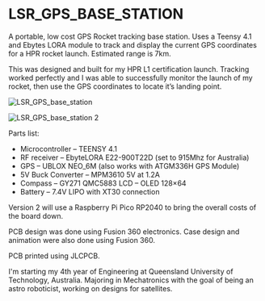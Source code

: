 # LSR_GPS_BASE_STATION

A portable, low cost GPS Rocket tracking base station. Uses a Teensy 4.1 and Ebytes LORA module to track and display the current GPS coordinates for a HPR rocket launch. Estimated range is 7km.

This was designed and built for my HPR L1 certification launch. Tracking worked perfectly and I was able to successfully monitor the launch of my rocket, then use the GPS coordinates to locate it’s landing point.

![LSR_GPS_base_station](https://user-images.githubusercontent.com/70121687/173560079-b2a9d8a2-1a8f-4d05-87ab-7fa69dd9dfa3.png)

![LSR_GPS_base_station 2](https://user-images.githubusercontent.com/70121687/173560171-f3615834-20f0-468d-95e4-4fe456b43204.png)

Parts list:
* Microcontroller – TEENSY 4.1
* RF receiver – EbyteLORA E22-900T22D (set to 915Mhz for Australia)
* GPS – UBLOX NEO_6M (also works with ATGM336H GPS Module)
* 5V Buck Converter – MPM3610 5V at 1.2A
* Compass – GY271 QMC5883 LCD – OLED 128×64
* Battery – 7.4V LIPO with XT30 connection

Version 2 will use a Raspberry Pi Pico RP2040 to bring the overall costs of the board down.

PCB design was done using Fusion 360 electronics. Case design and animation were also done using Fusion 360.

PCB printed using JLCPCB.

I'm starting my 4th year of Engineering at Queensland University of Technology, Australia. Majoring in Mechatronics with the goal of being an astro roboticist, working on designs for satellites. 
